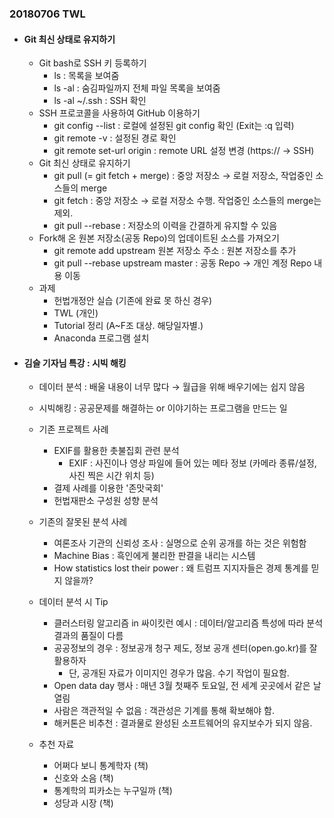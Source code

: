### 20180706 TWL



- #### Git 최신 상태로 유지하기

  - Git bash로 SSH 키 등록하기
    - ls : 목록을 보여줌
    - ls -al : 숨김파일까지 전체 파일 목록을 보여줌
    - ls -al ~/.ssh : SSH 확인
  - SSH 프로코콜을 사용하여 GitHub 이용하기
    - git config --list : 로컬에 설정된 git config 확인 (Exit는 :q 입력)
    - git remote -v : 설정된 경로 확인
    - git remote set-url origin : remote URL 설정 변경 (https:// -> SSH)
  - Git 최신 상태로 유지하기
    - git pull (= git fetch + merge) : 중앙 저장소 → 로컬 저장소, 작업중인 소스들의 merge
    - git fetch :  중앙 저장소 → 로컬 저장소 수행. 작업중인 소스들의 merge는 제외.
    - git pull --rebase : 저장소의 이력을 간결하게 유지할 수 있음
  - Fork해 온 원본 저장소(공동 Repo)의 업데이트된 소스를 가져오기
    - git remote add upstream 원본 저장소 주소 : 원본 저장소를 추가
    - git pull --rebase upstream master : 공동 Repo → 개인 계정 Repo 내용 이동
  - 과제
    - 헌법개정안 실습 (기존에 완료 못 하신 경우)
    - TWL (개인)
    - Tutorial 정리 (A~F조 대상. 해당일자별.)
    - Anaconda 프로그램 설치





- #### 김슬 기자님 특강 : 시빅 해킹

  - 데이터 분석 : 배울 내용이 너무 많다 → 월급을 위해 배우기에는 쉽지 않음
  - 시빅해킹 : 공공문제를 해결하는 or 이야기하는 프로그램을 만드는 일

  

  - 기존 프로젝트 사례 
    - EXIF를 활용한 촛불집회 관련 분석
      - EXIF : 사진이나 영상 파일에 들어 있는 메타 정보 (카메라 종류/설정, 사진 찍은 시간 위치 등)
    - 결제 사례를 이용한 '존맛국회'
    - 헌법재판소 구성원 성향 분석

  

  - 기존의 잘못된 분석 사례
    - 여론조사 기관의 신뢰성 조사 : 실명으로 순위 공개를 하는 것은 위험함
    - Machine Bias : 흑인에게 불리한 판결을 내리는 시스템
    - How statistics lost their power : 왜 트럼프 지지자들은 경제 통계를 믿지 않을까?

  

  - 데이터 분석 시 Tip

    - 클러스터링 알고리즘 in 싸이킷런 예시 : 데이터/알고리즘 특성에 따라 분석 결과의 품질이 다름
    - 공공정보의 경우 : 정보공개 청구 제도, 정보 공개 센터(open.go.kr)를 잘 활용하자
      - 단, 공개된 자료가 이미지인 경우가 많음. 수기 작업이 필요함.
    - Open data day 행사 : 매년 3월 첫째주 토요일, 전 세계 곳곳에서 같은 날 열림
    - 사람은 객관적일 수 없음 : 객관성은 기계를 통해 확보해야 함. 
    - 해커톤은 비추천 : 결과물로 완성된 소프트웨어의 유지보수가 되지 않음.

    

  - 추천 자료

    - 어쩌다 보니 통계학자 (책)
    - 신호와 소음 (책)
    - 통계학의 피카소는 누구일까 (책)
    - 성당과 시장 (책)
